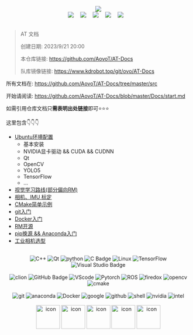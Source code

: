 
<div align="center">
   <a href="https://blog.sunguoqi.com/">
   <img src="https://readme-typing-svg.demolab.com?font=Fira+Code&pause=1000&width=435&lines=printf(%22Hello%2C%20World%22);欢迎来到河北科技大学AovoT战队!&center=true&size=27" />
   </a>
</div>
<div align="center">
    <a href="#"><img src="https://img.shields.io/badge/Hebust-河科大-blue" /></a>&emsp;
    <a href="#"><img src="https://img.shields.io/badge/vision-视觉-c32136" /></a>&emsp;
    <a href="#"><img src="https://img.shields.io/badge/robotmaster-机甲大师-8c36db" /></a>&emsp;
    <a href="#"><img src="https://img.shields.io/badge/Artificial_Intelligence-人工智能-07c160" /></a>&emsp;
    <a href="#"><img src="https://img.shields.io/badge/Programmer-程序员-ff69b4" /></a>&emsp;
</div>
<div>&nbsp;</div>

> AT 文档
> 
> 创建日期: 2023/9/21 20:00
>
> 本仓库链接: https://github.com/AovoT/AT-Docs
> 
> 队库镜像链接: https://www.kdrobot.top/git/ovo/AT-Docs

所有文档在: https://github.com/AovoT/AT-Docs/tree/master/src

开始请阅读: https://github.com/AovoT/AT-Docs/blob/master/Docs/start.md

如需引用仓库文档只**需表明出处链接**即可:star::star::star:

这里包含:point_down::point_down::point_down:
- [Ubuntu环境配置](https://github.com/AovoT/AT-Docs/blob/master/src/enviroment_configure/Ubuntu.md)
  - 基本安装
  - NVIDIA显卡驱动 && CUDA && CUDNN
  - Qt
  - OpenCV
  - YOLO5
  - TensorFlow
  - ...
- [视觉学习路线(部分偏向RM)](https://github.com/AovoT/AT-Docs/blob/masclass="image-container"ter/src/share/RM/AlgorithmGroup/Learn.md)
- [相机、IMU 标定](https://github.com/AovoT/AT-Docs/tree/master/src/calibrate)
- [CMake简单示例](https://github.com/AovoT/AT-Docs/blob/master/src/GNU-Compiler/CMake.md)
- [git入门](https://github.com/AovoT/AT-Docs/blob/master/src/git)
- [Docker入门](https://github.com/AovoT/AT-Docs/blob/master/src/Docker/%E4%BB%A5%E4%BD%BF%E7%94%A8%E4%B8%BA%E5%AF%BC%E5%90%91%E7%9A%84Docker%2BROS%E5%85%A5%E9%97%A8%E6%95%99%E7%A8%8B.md)
- [RM开源](https://github.com/AovoT/AT-Docs/blob/master/src/share/RM/AlgorithmGroup/OpenSources.md)
- [pip换源 && Anaconda入门](https://github.com/AovoT/AT-Docs/tree/master/src/language/python)
- [工业相机选型](https://github.com/AovoT/AT-Docs/blob/master/src/hardware/camera/%E7%9B%B8%E6%9C%BA%E9%80%89%E5%9E%8B.md)
<div>&nbsp;</div>
<div align="center">
<div >
<img src="https://img.shields.io/badge/-C%2B%2B-blue?style=flat&amp;logo=C%2B%2B&amp;logoColor=fff" alt="C++">
<img src="https://img.shields.io/badge/-Qt-blue?style=flat&amp;logo=Qt&amp;logoColor=fff&amp;color=green" alt="Qt">
<img src="https://img.shields.io/badge/-python-blue?style=flat&amp;logo=python&amp;logoColor=fff&amp;color=yellow" alt="python">
<img src="https://img.shields.io/badge/C-A8B9CC?logo=c&amp;logoColor=fff&amp;style=flat" alt="C Badge">
<img src="https://img.shields.io/badge/Linux-FCC624?logo=linux&amp;logoColor=000&amp;style=flat" alt="Linux">
<img src="https://img.shields.io/badge/TensorFlow-blue?style=flat&amp;logo=TensorFlow&amp;logoColor=fff&amp;color=orange" alt="TensorFlow">
<img src="https://img.shields.io/badge/Visual%20Studio-5C2D91?logo=visualstudio&amp;logoColor=fff&amp;style=flat" alt="Visual Studio Badge">
</div>
</div>
<div>&nbsp;</div>
<div align="center">
<div >
<img src="https://img.shields.io/badge/-clion-blue?style=flat&amp;logo=clion&amp;logoColor=fff&amp;color=green" alt="clion">
<img src="https://img.shields.io/badge/GitHub-181717?logo=github&amp;logoColor=fff&amp;style=flat" alt="GitHub Badge">
<img src="https://img.shields.io/badge/-VScode-blue?style=flat&amp;logo=Visual%20Studio%20Code&amp;logoColor=fff&amp;color=blue" alt="VScode">
<img src="https://img.shields.io/badge/Pytorch-blue?style=flat&amp;logo=pytorch&amp;logoColor=fff&amp;color=orange" alt="Pytorch">
<img src="https://img.shields.io/badge/ROS-blue?style=flat&amp;logo=ROS&amp;logoColor=fff&amp;color=black" alt="ROS">
<img src="https://img.shields.io/badge/firefox-blue?style=flat&amp;logo=firefox&amp;logoColor=fff&amp;color=orange" alt="firedox">
<img src="https://img.shields.io/badge/opencv-blue?style=flat&amp;logo=opencv&amp;logoColor=fff&amp;color=red" alt="opencv">
<img src="https://img.shields.io/badge/Cmake-blue?style=flat&amp;logo=cmake&amp;logoColor=fff&amp;color=green" alt="cmake">
</div>
</div>
<div>&nbsp;</div>
<div align="center">
<div >
<img src="https://img.shields.io/badge/git-blue?style=flat&amp;logo=git&amp;logoColor=fff&amp;color=orange" alt="git">
<img src="https://img.shields.io/badge/anaconda-blue?style=flat&amp;logo=anaconda&amp;logoColor=fff&amp;color=anaconda" alt="anaconda">
<img src="https://img.shields.io/badge/docker-blue?style=flat&amp;logo=docker&amp;logoColor=fff&amp;color=blue" alt="Docker">
<img src="https://img.shields.io/badge/google-blue?style=flat&amp;logo=google&amp;logoColor=fff&amp;color=blue" alt="google">
<img src="https://img.shields.io/badge/google-blue?style=flat&amp;logo=github&amp;logoColor=fff&amp;color=black" alt="github">
<img src="https://img.shields.io/badge/shell-blue?style=flat&amp;logo=shell&amp;logoColor=fff&amp;color=black" alt="shell">
<img src="https://img.shields.io/badge/NVIDIA-blue?style=flat&amp;logo=NVIDIA&amp;logoColor=fff&amp;color=green" alt="nvidia">
<img src="https://img.shields.io/badge/intel-blue?style=flat&amp;logo=intel&amp;logoColor=fff&amp;color=blue" alt="intel">
</div>
</div>
<div>&nbsp;</div>
<div align="center">
<div >
<img src="https://techstack-generator.vercel.app/docker-icon.svg" alt="icon" width="65" style="width: 65px; height: 65px; margin-right: 0px; margin-bottom: 50px;" />
<img src="https://techstack-generator.vercel.app/github-icon.svg" alt="icon" width="65" style="width: 65px; height: 65px; margin-right: 0px; margin-bottom: 50px;" />
<img src="https://techstack-generator.vercel.app/python-icon.svg" alt="icon" width="65" style="width: 65px; height: 65px; margin-right: 0px; margin-bottom: 50px;" />
<img src="https://techstack-generator.vercel.app/cpp-icon.svg" alt="icon" width="65" style="width: 65px; height: 65px; margin-right: 0px; margin-bottom: 50px;" />
<img src="https://techstack-generator.vercel.app/django-icon.svg" alt="icon" width="65" style="width: 65px; height: 65px; margin-right: 0px; margin-bottom: 0px;" />
</div>
</div>
